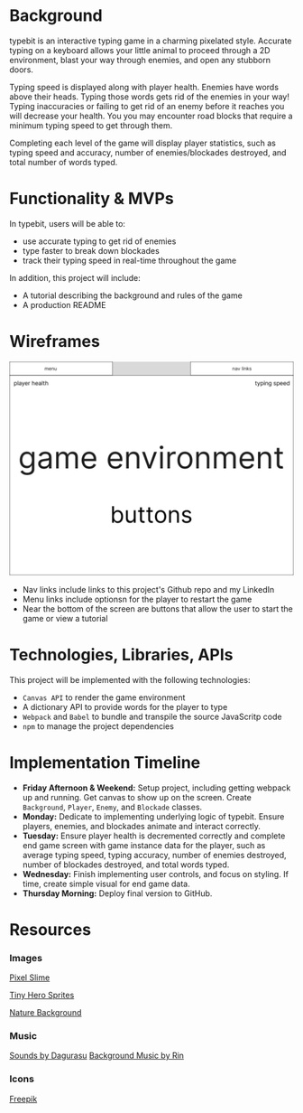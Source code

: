 # Background
typebit is an interactive typing game in a charming pixelated style. Accurate typing on a keyboard allows your little animal to proceed through a 2D environment, blast your way through enemies, and open any stubborn doors.

Typing speed is displayed along with player health. Enemies have words above their heads. Typing those words gets rid of the enemies in your way! Typing inaccuracies or failing to get rid of an enemy before it reaches you will decrease your health. You you may encounter road blocks that require a minimum typing speed to get through them.

Completing each level of the game will display player statistics, such as typing speed and accuracy, number of enemies/blockades destroyed, and total number of words typed.

# Functionality & MVPs
In typebit, users will be able to:

* use accurate typing to get rid of enemies
* type faster to break down blockades
* track their typing speed in real-time throughout the game

In addition, this project will include:
* A tutorial describing the background and rules of the game
* A production README

# Wireframes
![typebit wireframe](docs/wireframe.png)

* Nav links include links to this project's Github repo and my LinkedIn
* Menu links include optionsn for the player to restart the game
* Near the bottom of the screen are buttons that allow the user to start the game or view a tutorial

# Technologies, Libraries, APIs
This project will be implemented with the following technologies:
* `Canvas API` to render the game environment
* A dictionary API to provide words for the player to type
* `Webpack` and `Babel` to bundle and transpile the source JavaScritp code
* `npm` to manage the project dependencies

# Implementation Timeline
* **Friday Afternoon & Weekend:** Setup project, including getting webpack up and running. Get canvas to show up on the screen. Create `Background`, `Player`, `Enemy`, and `Blockade` classes.
* **Monday:** Dedicate to implementing underlying logic of typebit. Ensure players, enemies, and blockades animate and interact correctly.
* **Tuesday:** Ensure player health is decremented correctly and complete end game screen with game instance data for the player, such as average typing speed, typing accuracy, number of enemies destroyed, number of blockades destroyed, and total words typed.
* **Wednesday:** Finish implementing user controls, and focus on styling. If time, create simple visual for end game data.
* **Thursday Morning:** Deploy final version to GitHub.

# Resources
### Images
[Pixel Slime](https://rvros.itch.io/pixel-art-animated-slime)

[Tiny Hero Sprites](https://craftpix.net/freebies/free-pixel-art-tiny-hero-sprites/)


[Nature Background](https://craftpix.net/freebies/free-nature-backgrounds-pixel-art/)

### Music
[Sounds by Dagurasu](https://dagurasusketch.itch.io/retrosounds)
[Background Music by Rin](https://pluslerin.itch.io/retro-rpg-bgms)

### Icons
[Freepik](https://www.flaticon.com/authors/freepik)
